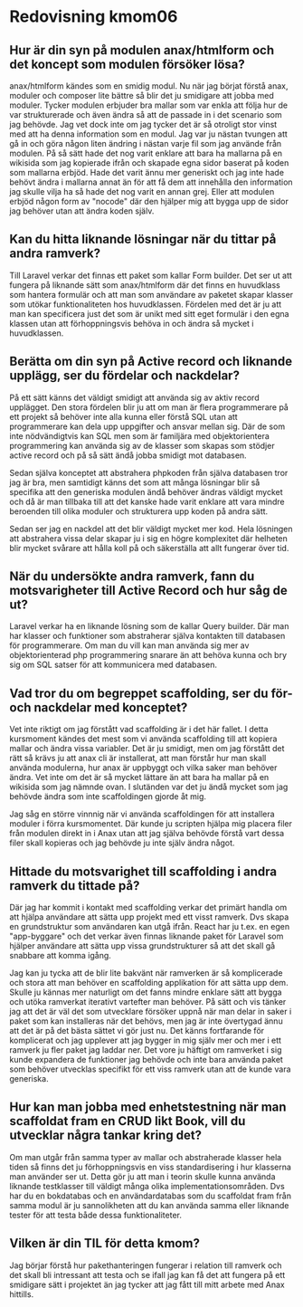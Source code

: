 ---
---
Redovisning kmom06
=========================

## Hur är din syn på modulen anax/htmlform och det koncept som modulen försöker lösa?
anax/htmlform kändes som en smidig modul. Nu när jag börjat förstå anax, moduler och composer lite bättre så blir det ju smidigare att jobba med moduler. Tycker modulen erbjuder bra mallar som var enkla att följa hur de var strukturerade och även ändra så att de passade in i det scenario som jag behövde. Jag vet dock inte om jag tycker det är så otroligt stor vinst med att ha denna information som en modul. Jag var ju nästan tvungen att gå in och göra någon liten ändring i nästan varje fil som jag använde från modulen. På så sätt hade det nog varit enklare att bara ha mallarna på en wikisida som jag kopierade ifrån och skapade egna sidor baserat på koden som mallarna erbjöd. Hade det varit ännu mer generiskt och jag inte hade behövt ändra i mallarna annat än för att få dem att innehålla den information jag skulle vilja ha så hade det nog varit en annan grej. Eller att modulen erbjöd någon form av "nocode" där den hjälper mig att bygga upp de sidor jag behöver utan att ändra koden själv.

## Kan du hitta liknande lösningar när du tittar på andra ramverk?

Till Laravel verkar det finnas ett paket som kallar Form builder. Det ser ut att fungera på liknande sätt som anax/htmlform där det finns en huvudklass som hantera formulär och att man som användare av paketet skapar klasser som utökar funktionaliteten hos huvudklassen. Fördelen med det är ju att man kan specificera just det som är unikt med sitt eget formulär i den egna klassen utan att förhoppningsvis behöva in och ändra så mycket i huvudklassen.

## Berätta om din syn på Active record och liknande upplägg, ser du fördelar och nackdelar?

På ett sätt känns det väldigt smidigt att använda sig av aktiv record upplägget. Den stora fördelen blir ju att om man är flera programmerare på ett projekt så behöver inte alla kunna eller förstå SQL utan att programmerare kan dela upp uppgifter och ansvar mellan sig. Där de som inte nödvändigtvis kan SQL men som är familjära med objektorientera programmering kan använda sig av de klasser som skapas som stödjer active record och på så sätt ändå jobba smidigt mot databasen. 

Sedan själva konceptet att abstrahera phpkoden från själva databasen tror jag är bra, men samtidigt känns det som att många lösningar blir så specifika att den generiska modulen ändå behöver ändras väldigt mycket och då är man tillbaka till att det kanske hade varit enklare att vara mindre beroenden till olika moduler och strukturera upp koden på andra sätt.

Sedan ser jag en nackdel att det blir väldigt mycket mer kod. Hela lösningen att abstrahera vissa delar skapar ju i sig en högre komplexitet där helheten blir mycket svårare att hålla koll på och säkerställa att allt fungerar över tid. 

## När du undersökte andra ramverk, fann du motsvarigheter till Active Record och hur såg de ut?

Laravel verkar ha en liknande lösning som de kallar Query builder. Där man har klasser och funktioner som abstraherar själva kontakten till databasen för programmerare. Om man du vill kan man använda sig mer av objektorienterad php programmering snarare än att behöva kunna och bry sig om SQL satser för att kommunicera med databasen.

## Vad tror du om begreppet scaffolding, ser du för- och nackdelar med konceptet?

Vet inte riktigt om jag förstått vad scaffolding är i det här fallet. I detta kursmoment kändes det mest som vi använda scaffolding till att kopiera mallar och ändra vissa variabler. Det är ju smidigt, men om jag förstått det rätt så krävs ju att anax cli är installerat, att man förstår hur man skall använda modulerna, hur anax är uppbyggt och vilka saker man behöver ändra. Vet inte om det är så mycket lättare än att bara ha mallar på en wikisida som jag nämnde ovan. I slutänden var det ju ändå mycket som jag behövde ändra som inte scaffoldingen gjorde åt mig.

Jag såg en större vinnnig när vi använda scaffoldingen för att installera moduler i förra kursmomentet. Där kunde ju scripten hjälpa mig placera filer från modulen direkt in i Anax utan att jag själva behövde förstå vart dessa filer skall kopieras och jag behövde ju inte själv ändra något. 

## Hittade du motsvarighet till scaffolding i andra ramverk du tittade på?

Där jag har kommit i kontakt med scaffolding verkar det primärt handla om att hjälpa användare att sätta upp projekt med ett visst ramverk. Dvs skapa en grundstruktur som användaren kan utgå ifrån. React har ju t.ex. en egen "app-byggare" och det verkar även finnas liknande paket för Laravel som hjälper användare att sätta upp vissa grundstrukturer så att det skall gå snabbare att komma igång.

Jag kan ju tycka att de blir lite bakvänt när ramverken är så komplicerade och stora att man behöver en scaffolding applikation för att sätta upp dem. Skulle ju kännas mer naturligt om det fanns mindre enklare sätt att bygga och utöka ramverkat iterativt vartefter man behöver. På sätt och vis tänker jag att det är väl det som utvecklare försöker uppnå när man delar in saker i paket som kan installeras när det behövs, men jag är inte övertygad ännu att det är på det bästa sättet vi gör just nu. Det känns fortfarande för komplicerat och jag upplever att jag bygger in mig själv mer och mer i ett ramverk ju fler paket jag laddar ner. Det vore ju häftigt om ramverket i sig kunde expandera de funktioner jag behövde och inte bara använda paket som behöver utvecklas specifikt för ett viss ramverk utan att de kunde vara generiska.  

## Hur kan man jobba med enhetstestning när man scaffoldat fram en CRUD likt Book, vill du utvecklar några tankar kring det?

Om man utgår från samma typer av mallar och abstraherade klasser hela tiden så finns det ju förhoppningsvis en viss standardisering i hur klasserna man använder ser ut. Detta gör ju att man i teorin skulle kunna använda liknande testklasser till väldigt många olika implementationsområden. Dvs har du en bokdatabas och en användardatabas som du scaffoldat fram från samma modul är ju sannolikheten att du kan använda samma eller liknande tester för att testa både dessa funktionaliteter.

## Vilken är din TIL för detta kmom?

Jag börjar förstå hur pakethanteringen fungerar i relation till ramverk och det skall bli intressant att testa och se ifall jag kan få det att fungera på ett smidigare sätt i projektet än jag tycker att jag fått till mitt arbete med Anax hittills. 


